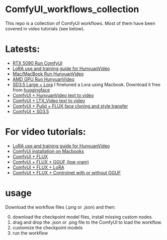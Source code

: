 # ComfyUI_workflows_collection

This repo is a collection of ComfyUI workflows. Most of them have been covered in video tutorials (see below). 

# Latests:

* [RTX 5090 Run ComfyUI](https://youtu.be/WgWeDxJUoD0)
* [LoRA use and training guide for HunyuanVideo](https://youtu.be/q2g82ePnZVs)
* [Mac/MacBook Run HunyuanVideo](https://youtu.be/W6g_mCARTfM)
* [AMD GPU Run HunyuanVideo](https://youtu.be/I6jzCJIii_o)
* [SD3.5 Large + Lora](https://youtu.be/OuTEUrf4vvo) 
  I finetuned a Lora using Macbook. Download it free from [huggingface](https://huggingface.co/Ttio2/sketch_shouxin)
* [ComfyUI + HunyuanVideo text to video](https://youtu.be/R2VPQtJfTDY)
* [ComfyUI + LTX_Video text to video](https://youtu.be/A0FSyx2E5tI)
* [ComfyUI + Pulid + FLUX face cloning and style transfer](https://youtu.be/R1CKgzkOEYk)
* [ComfyUI + SD3.5](https://youtu.be/8HYVAzYRYV4)

# For video tutorials:

* [LoRA use and training guide for HunyuanVideo](https://youtu.be/q2g82ePnZVs)
* [ComfyUi installation on Macbooks](https://youtu.be/ZCswfm0dBYY)
* [ComfyUI + FLUX](https://youtu.be/ZCswfm0dBYY)
* [ComfyUi + FLUX + GGUF (low vram) ](https://youtu.be/9Sg9tHdTzRs)
* [ComfyUI + FLUX + LoRA](https://youtu.be/HhXPnjFE3uc)
* [ComfyUI + FLUX + Controlnet with or without GGUF](https://youtu.be/NRnU83vBkTs)

# usage

Download the workflow files (.png or .json) and then: 

0. download the checkpoint model files, install missing custom nodes.
1. drag and drop the .json or .png file to the ComfyUI to load the workflow.
2. customize the checkpoint models
3. run the workflow 

